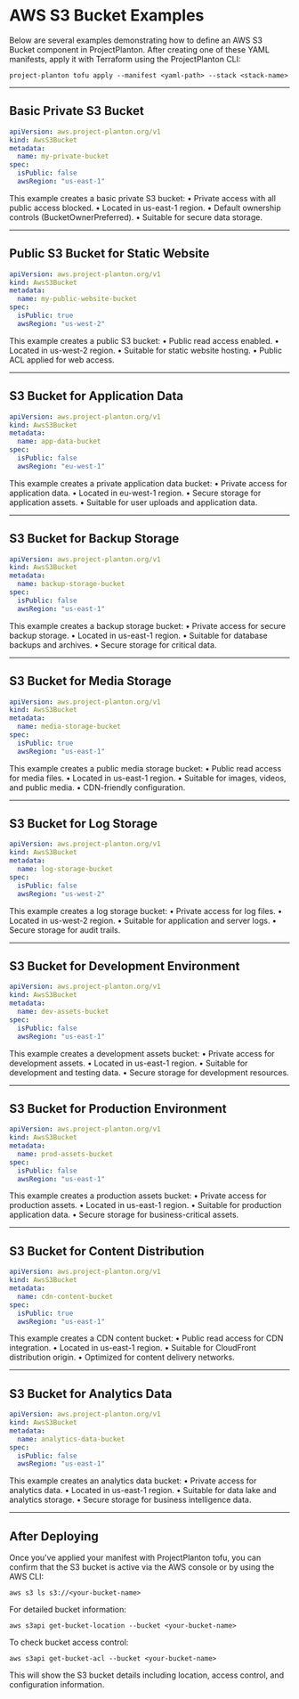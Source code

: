 # AWS S3 Bucket Examples

Below are several examples demonstrating how to define an AWS S3 Bucket component in
ProjectPlanton. After creating one of these YAML manifests, apply it with Terraform using the ProjectPlanton CLI:

```shell
project-planton tofu apply --manifest <yaml-path> --stack <stack-name>
```

---

## Basic Private S3 Bucket

```yaml
apiVersion: aws.project-planton.org/v1
kind: AwsS3Bucket
metadata:
  name: my-private-bucket
spec:
  isPublic: false
  awsRegion: "us-east-1"
```

This example creates a basic private S3 bucket:
• Private access with all public access blocked.
• Located in us-east-1 region.
• Default ownership controls (BucketOwnerPreferred).
• Suitable for secure data storage.

---

## Public S3 Bucket for Static Website

```yaml
apiVersion: aws.project-planton.org/v1
kind: AwsS3Bucket
metadata:
  name: my-public-website-bucket
spec:
  isPublic: true
  awsRegion: "us-west-2"
```

This example creates a public S3 bucket:
• Public read access enabled.
• Located in us-west-2 region.
• Suitable for static website hosting.
• Public ACL applied for web access.

---

## S3 Bucket for Application Data

```yaml
apiVersion: aws.project-planton.org/v1
kind: AwsS3Bucket
metadata:
  name: app-data-bucket
spec:
  isPublic: false
  awsRegion: "eu-west-1"
```

This example creates a private application data bucket:
• Private access for application data.
• Located in eu-west-1 region.
• Secure storage for application assets.
• Suitable for user uploads and application data.

---

## S3 Bucket for Backup Storage

```yaml
apiVersion: aws.project-planton.org/v1
kind: AwsS3Bucket
metadata:
  name: backup-storage-bucket
spec:
  isPublic: false
  awsRegion: "us-east-1"
```

This example creates a backup storage bucket:
• Private access for secure backup storage.
• Located in us-east-1 region.
• Suitable for database backups and archives.
• Secure storage for critical data.

---

## S3 Bucket for Media Storage

```yaml
apiVersion: aws.project-planton.org/v1
kind: AwsS3Bucket
metadata:
  name: media-storage-bucket
spec:
  isPublic: true
  awsRegion: "us-east-1"
```

This example creates a public media storage bucket:
• Public read access for media files.
• Located in us-east-1 region.
• Suitable for images, videos, and public media.
• CDN-friendly configuration.

---

## S3 Bucket for Log Storage

```yaml
apiVersion: aws.project-planton.org/v1
kind: AwsS3Bucket
metadata:
  name: log-storage-bucket
spec:
  isPublic: false
  awsRegion: "us-west-2"
```

This example creates a log storage bucket:
• Private access for log files.
• Located in us-west-2 region.
• Suitable for application and server logs.
• Secure storage for audit trails.

---

## S3 Bucket for Development Environment

```yaml
apiVersion: aws.project-planton.org/v1
kind: AwsS3Bucket
metadata:
  name: dev-assets-bucket
spec:
  isPublic: false
  awsRegion: "us-east-1"
```

This example creates a development assets bucket:
• Private access for development assets.
• Located in us-east-1 region.
• Suitable for development and testing data.
• Secure storage for development resources.

---

## S3 Bucket for Production Environment

```yaml
apiVersion: aws.project-planton.org/v1
kind: AwsS3Bucket
metadata:
  name: prod-assets-bucket
spec:
  isPublic: false
  awsRegion: "us-east-1"
```

This example creates a production assets bucket:
• Private access for production assets.
• Located in us-east-1 region.
• Suitable for production application data.
• Secure storage for business-critical assets.

---

## S3 Bucket for Content Distribution

```yaml
apiVersion: aws.project-planton.org/v1
kind: AwsS3Bucket
metadata:
  name: cdn-content-bucket
spec:
  isPublic: true
  awsRegion: "us-east-1"
```

This example creates a CDN content bucket:
• Public read access for CDN integration.
• Located in us-east-1 region.
• Suitable for CloudFront distribution origin.
• Optimized for content delivery networks.

---

## S3 Bucket for Analytics Data

```yaml
apiVersion: aws.project-planton.org/v1
kind: AwsS3Bucket
metadata:
  name: analytics-data-bucket
spec:
  isPublic: false
  awsRegion: "us-east-1"
```

This example creates an analytics data bucket:
• Private access for analytics data.
• Located in us-east-1 region.
• Suitable for data lake and analytics storage.
• Secure storage for business intelligence data.

---

## After Deploying

Once you've applied your manifest with ProjectPlanton tofu, you can confirm that the S3 bucket is active via the AWS console or by
using the AWS CLI:

```shell
aws s3 ls s3://<your-bucket-name>
```

For detailed bucket information:

```shell
aws s3api get-bucket-location --bucket <your-bucket-name>
```

To check bucket access control:

```shell
aws s3api get-bucket-acl --bucket <your-bucket-name>
```

This will show the S3 bucket details including location, access control, and configuration information.
